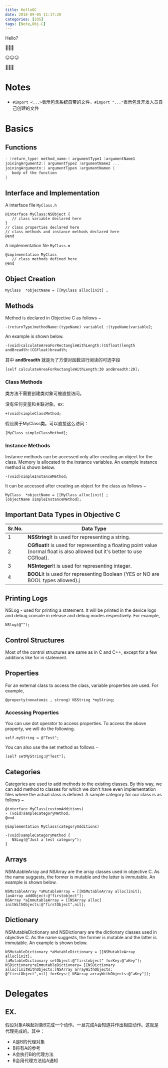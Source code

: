 ```yaml
---
title: HelloOC
date: 2018-09-05 11:17:28
categories: [iOS]
tags: [Note,Obj-C]
---
```


Hello?

🙂🙂🙂

😌😌😌

🙁🙁🙁

<!---more--->

# Notes

- `#import <...>`表示包含系统自带的文件，`#import "..."`表示包含开发人员自己创建的文件

# Basics

## Functions

```objective-c
- (return_type) method_name:( argumentType1 )argumentName1 
joiningArgument2:( argumentType2 )argumentName2 ... 
joiningArgumentn:( argumentTypen )argumentNamen {
   body of the function
}
```

## Interface and Implementation

A interface file `MyClass.h`

```objc
@interface MyClass:NSObject { 
   // class variable declared here
}
// class properties declared here
// class methods and instance methods declared here
@end
```

A implementation file `MyClass.m`

```objc
@implementation MyClass
   // class methods defined here
@end
```

## Object Creation

```objc
MyClass  *objectName = [[MyClass alloc]init] ;
```

## Methods

Method is declared in Objective C as follows −

```objc
-(returnType)methodName:(typeName) variable1 :(typeName)variable2;
```

An example is shown below.

```objc
-(void)calculateAreaForRectangleWithLength:(CGfloat)length 
andBreadth:(CGfloat)breadth;
```

其中 **andBreadth** 就是为了方便对函数进行阅读的可选字段

```objc
[self calculateAreaForRectangleWithLength:30 andBreadth:20];
```

### Class Methods

类方法不需要创建类对象可被直接访问。

没有任何变量和关联对象。ex:

```objc
+(void)simpleClassMethod;
```

假设属于MyClass类。可以直接这么访问：

```objc
[MyClass simpleClassMethod];
```

### Instance Methods

Instance methods can be accessed only after creating an object for the class. Memory is allocated to the instance variables. An example instance method is shown below.

```
-(void)simpleInstanceMethod; 
```

It can be accessed after creating an object for the class as follows −

```objc
MyClass  *objectName = [[MyClass alloc]init] ;
[objectName simpleInstanceMethod];
```

## Important Data Types in Objective C

| Sr.No. | Data Type                                                    |
| ------ | ------------------------------------------------------------ |
| 1      | **NSString**It is used for representing a string.            |
| 2      | **CGfloat**It is used for representing a floating point value (normal float is also allowed but it's better to use CGfloat). |
| 3      | **NSInteger**It is used for representing integer.            |
| 4      | **BOOL**It is used for representing Boolean (YES or NO are BOOL types allowed).j |

## Printing Logs

NSLog - used for printing a statement. It will be printed in the device logs and debug console in release and debug modes respectively. For example,

```
NSlog(@"");
```

## Control Structures

Most of the control structures are same as in C and C++, except for a few additions like for in statement.

## Properties

For an external class to access the class, variable properties are used. For example,

```
@property(nonatomic , strong) NSString *myString;
```

### Accessing Properties

You can use dot operator to access properties. To access the above property, we will do the following.

```
self.myString = @"Test";
```

You can also use the set method as follows −

```
[self setMyString:@"Test"];
```

## Categories

Categories are used to add methods to the existing classes. By this way, we can add method to classes for which we don't have even implementation files where the actual class is defined. A sample category for our class is as follows −

```objc
@interface MyClass(customAdditions)
- (void)sampleCategoryMethod;
@end

@implementation MyClass(categoryAdditions)

-(void)sampleCategoryMethod {
   NSLog(@"Just a test category");
}
```

## Arrays

NSMutableArray and NSArray are the array classes used in objective C. As the name suggests, the former is mutable and the latter is immutable. An example is shown below.

```objc
NSMutableArray *aMutableArray = [[NSMutableArray alloc]init];
[anArray addObject:@"firstobject"];
NSArray *aImmutableArray = [[NSArray alloc]
initWithObjects:@"firstObject",nil];
```

## Dictionary

NSMutableDictionary and NSDictionary are the dictionary classes used in objective C. As the name suggests, the former is mutable and the latter is immutable. An example is shown below.

```objc
NSMutableDictionary *aMutableDictionary = [[NSMutableArray alloc]init];
[aMutableDictionary setObject:@"firstobject" forKey:@"aKey"];
NSDictionary*aImmutableDictionary= [[NSDictionary alloc]initWithObjects:[NSArray arrayWithObjects:
@"firstObject",nil] forKeys:[ NSArray arrayWithObjects:@"aKey"]];
```

# Delegates

## EX.

假设对象A唤起对象B完成一个动作。一旦完成A会知道并作出相应动作。这就是代理完成的。其中：

- A是B的代理对象
- B将有A的参考
- A会执行B的代理方法
- B会用代理方法给A通知

